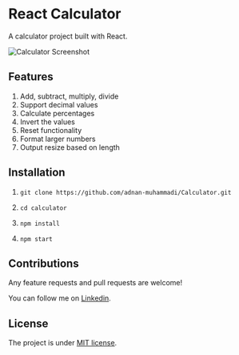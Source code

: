 # React Calculator

A calculator project built with React.

![Calculator Screenshot](https://i.imgur.com/O3CKScM.gif)

## Features

1. Add, subtract, multiply, divide
2. Support decimal values
3. Calculate percentages
4. Invert the values
5. Reset functionality
6. Format larger numbers
7. Output resize based on length

## Installation

1. `git clone https://github.com/adnan-muhammadi/Calculator.git`

2. `cd calculator`

3. `npm install`

4. `npm start`

## Contributions

Any feature requests and pull requests are welcome!

You can follow me on [Linkedin](https://linkedin.com/in/theadnan).

## License

The project is under [MIT license](https://choosealicense.com/licenses/mit/).

